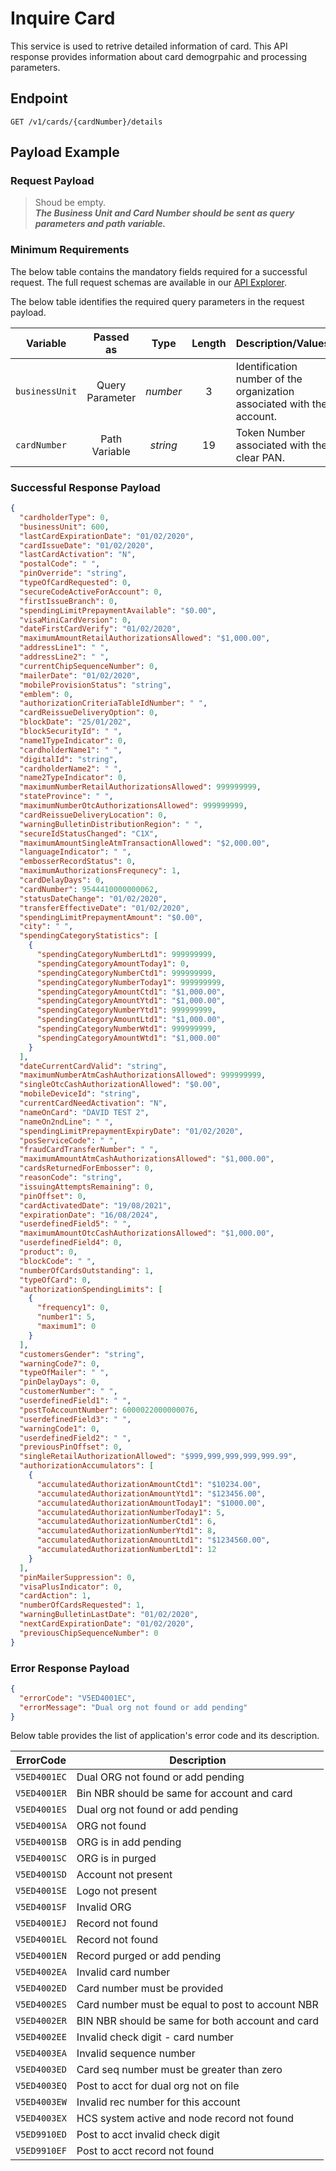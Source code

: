 # Inquire Card

This service is used to retrive detailed information of card. This API response provides information about card demogrpahic and processing parameters. 

## Endpoint

`GET /v1/cards/{cardNumber}/details`

## Payload Example

### Request Payload

>Shoud be empty.  
***The Business Unit and Card Number should be sent as query parameters and path variable.***

### Minimum Requirements

The below table contains the mandatory fields required for a successful request. The full request schemas are available in our [API Explorer](../api/?type=get&path=/v1/cards/{cardNumber}/details).

The below table identifies the required query parameters in the request payload.

| Variable | Passed as | Type | Length | Description/Values |
| -------- | :-------: | :--: | :------------: | ------------------ |
| `businessUnit` | Query Parameter | *number* | 3 | Identification number of the organization associated with the account. |
| `cardNumber` | Path Variable | *string* | 19 | Token Number associated with the clear PAN. |

### Successful Response Payload

```json
{
  "cardholderType": 0,
  "businessUnit": 600,
  "lastCardExpirationDate": "01/02/2020",
  "cardIssueDate": "01/02/2020",
  "lastCardActivation": "N",
  "postalCode": " ",
  "pinOverride": "string",
  "typeOfCardRequested": 0,
  "secureCodeActiveForAccount": 0,
  "firstIssueBranch": 0,
  "spendingLimitPrepaymentAvailable": "$0.00",
  "visaMiniCardVersion": 0,
  "dateFirstCardVerify": "01/02/2020",
  "maximumAmountRetailAuthorizationsAllowed": "$1,000.00",
  "addressLine1": " ",
  "addressLine2": " ",
  "currentChipSequenceNumber": 0,
  "mailerDate": "01/02/2020",
  "mobileProvisionStatus": "string",
  "emblem": 0,
  "authorizationCriteriaTableIdNumber": " ",
  "cardReissueDeliveryOption": 0,
  "blockDate": "25/01/202",
  "blockSecurityId": " ",
  "name1TypeIndicator": 0,
  "cardholderName1": " ",
  "digitalId": "string",
  "cardholderName2": " ",
  "name2TypeIndicator": 0,
  "maximumNumberRetailAuthorizationsAllowed": 999999999,
  "stateProvince": " ",
  "maximumNumberOtcAuthorizationsAllowed": 999999999,
  "cardReissueDeliveryLocation": 0,
  "warningBulletinDistributionRegion": " ",
  "secureIdStatusChanged": "C1X",
  "maximumAmountSingleAtmTransactionAllowed": "$2,000.00",
  "languageIndicator": " ",
  "embosserRecordStatus": 0,
  "maximumAuthorizationsFrequnecy": 1,
  "cardDelayDays": 0,
  "cardNumber": 9544410000000062,
  "statusDateChange": "01/02/2020",
  "transferEffectiveDate": "01/02/2020",
  "spendingLimitPrepaymentAmount": "$0.00",
  "city": " ",
  "spendingCategoryStatistics": [
    {
      "spendingCategoryNumberLtd1": 999999999,
      "spendingCategoryAmountToday1": 0,
      "spendingCategoryNumberCtd1": 999999999,
      "spendingCategoryNumberToday1": 999999999,
      "spendingCategoryAmountCtd1": "$1,000.00",
      "spendingCategoryAmountYtd1": "$1,000.00",
      "spendingCategoryNumberYtd1": 999999999,
      "spendingCategoryAmountLtd1": "$1,000.00",
      "spendingCategoryNumberWtd1": 999999999,
      "spendingCategoryAmountWtd1": "$1,000.00"
    }
  ],
  "dateCurrentCardValid": "string",
  "maximumNumberAtmCashAuthorizationsAllowed": 999999999,
  "singleOtcCashAuthorizationAllowed": "$0.00",
  "mobileDeviceId": "string",
  "currentCardNeedActivation": "N",
  "nameOnCard": "DAVID TEST 2",
  "nameOn2ndLine": " ",
  "spendingLimitPrepaymentExpiryDate": "01/02/2020",
  "posServiceCode": " ",
  "fraudCardTransferNumber": " ",
  "maximumAmountAtmCashAuthorizationsAllowed": "$1,000.00",
  "cardsReturnedForEmbosser": 0,
  "reasonCode": "string",
  "issuingAttemptsRemaining": 0,
  "pinOffset": 0,
  "cardActivatedDate": "19/08/2021",
  "expirationDate": "16/08/2024",
  "userdefinedField5": " ",
  "maximumAmountOtcCashAuthorizationsAllowed": "$1,000.00",
  "userdefinedField4": 0,
  "product": 0,
  "blockCode": " ",
  "numberOfCardsOutstanding": 1,
  "typeOfCard": 0,
  "authorizationSpendingLimits": [
    {
      "frequency1": 0,
      "number1": 5,
      "maximum1": 0
    }
  ],
  "customersGender": "string",
  "warningCode7": 0,
  "typeOfMailer": " ",
  "pinDelayDays": 0,
  "customerNumber": " ",
  "userdefinedField1": " ",
  "postToAccountNumber": 6000022000000076,
  "userdefinedField3": " ",
  "warningCode1": 0,
  "userdefinedField2": " ",
  "previousPinOffset": 0,
  "singleRetailAuthorizationAllowed": "$999,999,999,999,999.99",
  "authorizationAccumulators": [
    {
      "accumulatedAuthorizationAmountCtd1": "$10234.00",
      "accumulatedAuthorizationAmountYtd1": "$123456.00",
      "accumulatedAuthorizationAmountToday1": "$1000.00",
      "accumulatedAuthorizationNumberToday1": 5,
      "accumulatedAuthorizationNumberCtd1": 6,
      "accumulatedAuthorizationNumberYtd1": 8,
      "accumulatedAuthorizationAmountLtd1": "$1234560.00",
      "accumulatedAuthorizationNumberLtd1": 12
    }
  ],
  "pinMailerSuppression": 0,
  "visaPlusIndicator": 0,
  "cardAction": 1,
  "numberOfCardsRequested": 1,
  "warningBulletinLastDate": "01/02/2020",
  "nextCardExpirationDate": "01/02/2020",
  "previousChipSequenceNumber": 0
}
```

### Error Response Payload

```json
{
  "errorCode": "V5ED4001EC",
  "errorMessage": "Dual org not found or add pending"  
}
```

Below table provides the list of application's error code and its description.

| ErrorCode |  Description |
| --------  | ------------------ |
|`V5ED4001EC` | Dual ORG not found or add pending |
|`V5ED4001ER` | Bin NBR should be same for account and card |
|`V5ED4001ES` | Dual org not found or add pending |
|`V5ED4001SA` | ORG not found |
|`V5ED4001SB` | ORG is in add pending |
|`V5ED4001SC` | ORG is in purged |
|`V5ED4001SD` | Account not present |
|`V5ED4001SE` | Logo not present |
|`V5ED4001SF` | Invalid ORG |
|`V5ED4001EJ` | Record not found |
|`V5ED4001EL` | Record not found |
|`V5ED4001EN` | Record purged or add pending |
|`V5ED4002EA` | Invalid card number |
|`V5ED4002ED` | Card number must be provided |
|`V5ED4002ES` | Card number must be equal to post to account NBR |
|`V5ED4002ER` | BIN NBR should be same for both account and card |
|`V5ED4002EE` | Invalid check digit - card number |
|`V5ED4003EA` | Invalid sequence number |
|`V5ED4003ED` | Card seq number must be greater than zero |
|`V5ED4003EQ` | Post to acct for dual org not on file |
|`V5ED4003EW` | Invalid rec number for this account |
|`V5ED4003EX` | HCS system active and node record not found |
|`V5ED9910ED` | Post to acct invalid check digit |
|`V5ED9910EF` | Post to acct record not found |